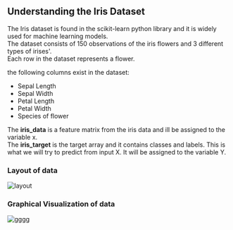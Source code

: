 ## Understanding the Iris Dataset<br>
The Iris dataset is found in the scikit-learn python library and it is widely used for machine learning models.<br>
The dataset consists of 150 observations of the iris flowers and 3 different types of irises'.<br> 
Each row in the dataset represents a flower. <br>

the following columns exist in the dataset:<br>
  *  Sepal Length <br>
  *  Sepal Width <br>
  *  Petal Length <br>
  *  Petal Width <br>
  *  Species of flower <br>

  The **iris_data** is a feature matrix from the iris data and ill be assigned to the variable x.<br>
  The **iris_target** is the target array and it contains classes and labels. This is what we will try to predict from input X. It will be assigned to the variable Y. <br> 
  
  ### Layout of data <br>
  ![layout](https://github.com/PreciousNosiphoDonkrag/Belgium_ITVersity_Campus_Studies/assets/153648767/338ac87e-82a7-43d3-aad1-99ebd6701639) <br>

  ### Graphical Visualization of data
  ![gggg](https://github.com/PreciousNosiphoDonkrag/Belgium_ITVersity_Campus_Studies/assets/153648767/c0145bfb-236e-4e63-9f92-bc83aad65a54)

